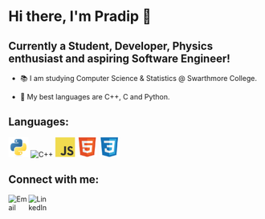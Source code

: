 # Hi there, I'm Pradip 👋

## Currently a Student, Developer, Physics enthusiast and aspiring Software Engineer!

- 📚 I am studying Computer Science & Statistics @ Swarthmore College.

- 🔭 My best languages are C++, C and Python.


## Languages:
<p align="left">
  <img alt="Python" width="40" src="https://raw.githubusercontent.com/devicons/devicon/0d6c64dbbf311879f7d563bfc3ccf559f9ed111c/icons/python/python-original.svg">
  <img alt="C++" width="40" src="https://upload.wikimedia.org/wikipedia/commons/1/18/ISO_C%2B%2B_Logo.svg">
  <img alt="JavaScript" width="40" src="https://raw.githubusercontent.com/devicons/devicon/master/icons/javascript/javascript-original.svg">
  <img alt="HTML5" width="40" src="https://raw.githubusercontent.com/devicons/devicon/master/icons/html5/html5-original.svg">
  <img alt="CSS3" width="40" src="https://raw.githubusercontent.com/devicons/devicon/master/icons/css3/css3-original.svg">
 </p>

## Connect with me:
[<img align="left" alt="Email" width="40px" src="https://upload.wikimedia.org/wikipedia/commons/7/7e/Gmail_icon_%282020%29.svg">][email]
[<img align="left" alt="LinkedIn" width="40px" src="https://upload.wikimedia.org/wikipedia/commons/8/81/LinkedIn_icon.svg">][linkedin]

[swarthmore]: https://www.swarthmore.edu

[email]: mailto:psharma1@swarthmore.edu 
[linkedin]: https://www.linkedin.com/in/techerpradip


